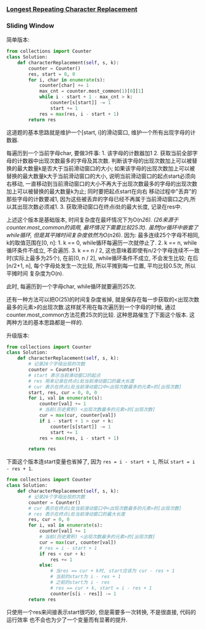 ### [Longest Repeating Character Replacement](https://leetcode.com/problems/longest-repeating-character-replacement/)

### Sliding Window


简单版本:

```Python
from collections import Counter
class Solution:
    def characterReplacement(self, s, k):
        counter = Counter()
        res, start = 0, 0
        for i, char in enumerate(s):
            counter[char] += 1
            max_cnt = counter.most_common(1)[0][1]
            while i - start + 1 - max_cnt > k:
                counter[s[start]] -= 1
                start += 1
            res = max(res, i - start + 1)
        return res
```

这道题的基本思路就是维护一个[start, i]的滑动窗口, 维护一个所有出现字母的计数器.

每遍历到一个当前字母char, 要做3件事: 
    1. 该字母的计数器加1
    2. 获取当前全部字母的计数器中出现次数最多的字母及其次数. 
       判断该字母的出现次数加上可以被替换的最大数量k是否大于当前滑动窗口的大小; 
       如果该字母的出现次数加上可以被替换的最大数量k大于当前滑动窗口的大小,
       说明当前滑动窗口的起点start必须向右移动, 一直移动到当前滑动窗口的大小不再大于出现次数最多的字母的出现次数加上可以被替换的最大数量k为止; 同时要把起点start在向右
       移动过程中"丢弃"的那些字母的计数要减1,
       因为这些被丢弃的字母已经不再属于当前滑动窗口之内,所以其出现次数必须减1.
    3. 获取滑动窗口在终点i处的最大长度, 记录在res中.


上述这个版本是基础版本, 时间复杂度在最坏情况下为O(n*26).
(26来源于counter.most_common的调用, 最坏情况下需要比较25次).
虽然for循环中嵌套了while循环, 但是其平摊时间复杂度依然为O(n*26). 
因为: 最多连续25个字母不相同, k的取值范围在[0, n]:
    1. k == 0, while循环每遍历一次就停止了.
    2. k == n, while循环条件不成立, 不会遍历.
    3. k == n / 2, 这也意味着即使有n/2个字母连续不一致时(实际上最多为25个),
       在前[0, n / 2], while循环条件不成立, 不会发生比较; 在后[n/2+1, n],
       每个字母处发生一次比较, 所以平摊到每一位置, 平均比较0.5次, 所以平摊时间
       复杂度为O(n).

此时, 每遍历到一个字母char, while循环就要遍历25次.


还有一种方法可以把O(25)的时间复杂度省掉, 就是保存在每一步获取的<出现次数最多的元素>的出现次数.这样就不用在每次遍历到一个字母的时候, 通过counter.most_common方法花费25次的比较.
这种思路催生了下面这个版本. 这两种方法的基本思路都是一样的.

升级版本:

```Python
from collections import Counter
class Solution:
    def characterReplacement(self, s, k):
        # 记录26个字母出现的次数
        counter = Counter()
        # start 表示当前滑动窗口的起点
        # res 用来记录在终点i处当前滑动窗口的最大长度
        # cur 表示在终点i处当前滑动窗口中<出现次数最多的元素>的[出现次数]
        start, res, cur = 0, 0, 0
        for i, val in enumerate(s):
            counter[val] += 1
            # 当前(历史累积) <出现次数最多的元素>的[出现次数]
            cur = max(cur, counter[val])
            if i - start + 1 > cur + k:
                counter[s[start]] -= 1
                start += 1
            res = max(res, i - start + 1)

        return res
```

下面这个版本连start变量也省掉了, 因为 ```res = i - start + 1```, 所以 ```start = i - res + 1```.


```Python
from collections import Counter
class Solution:
    def characterReplacement(self, s, k):
        # 记录26个字母出现的次数
        counter = Counter()
        # cur 表示在终点i处当前滑动窗口中<出现次数最多的元素>的[出现次数]
        # res 表示在终点i处当前滑动窗口的最大长度
        res, cur = 0, 0
        for i, val in enumerate(s):
            counter[val] += 1
            # 当前(历史累积) <出现次数最多的元素>的[出现次数]
            cur = max(cur, counter[val])
            # res = i - start + 1
            if res < cur + k:
                res += 1
            else:
                # 当res == cur + k时, start应该为 cur - res + 1
                # 当前的start为 i - res + 1
                # 之前的start为 i - res
                # res == cur + k, start = i - res + 1
                counter[s[i - res]] -= 1
        return res
```

只使用一个res来间接表示start很巧妙, 但是需要多一次转换, 不是很直接, 代码的运行效率
也不会也为少了一个变量而有显著的提升.
